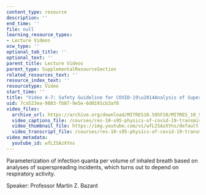 ```yaml
---
content_type: resource
description: ''
end_time: ''
file: null
learning_resource_types:
- Lecture Videos
ocw_type: ''
optional_tab_title: ''
optional_text: ''
parent_title: Lecture Videos
parent_type: SupplementalResourceSection
related_resources_text: ''
resource_index_text: ''
resourcetype: Video
start_time: ''
title: "Video 4-7: Safety Guideline for COVID-19\u2014Analysis of Superspreading Events"
uid: 7ca523ea-9803-fb87-9e5e-6d0191cb3af8
video_files:
  archive_url: https://archive.org/download/MITRES10.S95F20/MITRES_10_S95F20_0407_300k.mp4
  video_captions_file: /courses/res-10-s95-physics-of-covid-19-transmission-fall-2020/bb89c0e465205a7296e3c2f5143ac65c_wfLISAzXYns.vtt
  video_thumbnail_file: https://img.youtube.com/vi/wfLISAzXYns/default.jpg
  video_transcript_file: /courses/res-10-s95-physics-of-covid-19-transmission-fall-2020/a7ffa2f26fd31e6c285e8dc35a63e387_wfLISAzXYns.pdf
video_metadata:
  youtube_id: wfLISAzXYns
---
```


Parameterization of infection quanta per volume of inhaled breath based on analyses of superspreading incidents, which turns out to depend on respiratory activity.

Speaker: Professor Martin Z. Bazant



